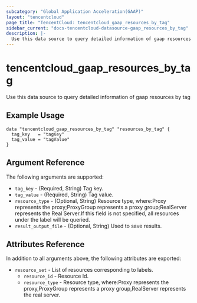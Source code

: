 ```yaml
---
subcategory: "Global Application Acceleration(GAAP)"
layout: "tencentcloud"
page_title: "TencentCloud: tencentcloud_gaap_resources_by_tag"
sidebar_current: "docs-tencentcloud-datasource-gaap_resources_by_tag"
description: |-
  Use this data source to query detailed information of gaap resources by tag
---
```


# tencentcloud_gaap_resources_by_tag

Use this data source to query detailed information of gaap resources by tag

## Example Usage

```hcl
data "tencentcloud_gaap_resources_by_tag" "resources_by_tag" {
  tag_key   = "tagKey"
  tag_value = "tagValue"
}
```

## Argument Reference

The following arguments are supported:

* `tag_key` - (Required, String) Tag key.
* `tag_value` - (Required, String) Tag value.
* `resource_type` - (Optional, String) Resource type, where:Proxy represents the proxy;ProxyGroup represents a proxy group;RealServer represents the Real Server.If this field is not specified, all resources under the label will be queried.
* `result_output_file` - (Optional, String) Used to save results.

## Attributes Reference

In addition to all arguments above, the following attributes are exported:

* `resource_set` - List of resources corresponding to labels.
  * `resource_id` - Resource Id.
  * `resource_type` - Resource type, where:Proxy represents the proxy,ProxyGroup represents a proxy group,RealServer represents the real server.



